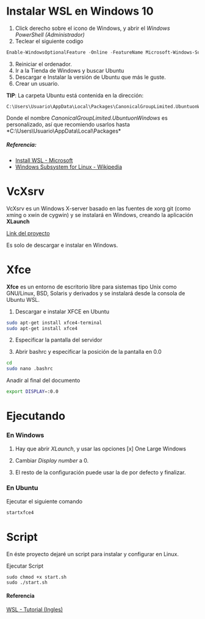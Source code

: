 # Instalar WSL en Windows 10

1. Click derecho sobre el icono de Windows, y abrir el *Windows PowerShell (Administrador)*
2. Teclear el siguiente codigo
```PowerShell
Enable-WindowsOptionalFeature -Online -FeatureName Microsoft-Windows-Subsystem-Linux
```

3. Reiniciar el ordenador.
4. Ir a la Tienda de Windows y buscar Ubuntu
5. Descargar e Instalar la versión de Ubuntu que más le guste.
6. Crear un usuario.

**TIP**: La carpeta Ubuntu está contenida en la dirección:
```
C:\Users\Usuario\AppData\Local\Packages\CanonicalGroupLimited.UbuntuonWindows######\LocalState\rootfs\home\user
````
Donde el nombre *CanonicalGroupLimited.UbuntuonWindows* es personalizado, así que recomiendo usarlos hasta *C:\Users\Usuario\AppData\Local\Packages\*


##### Referencia: 
* [Install WSL - Microsoft](https://docs.microsoft.com/en-us/windows/wsl/install-win10)
* [Windows Subsystem for Linux - Wikipedia](https://es.wikipedia.org/wiki/Windows_Subsystem_for_Linux)

# VcXsrv

VcXsrv es un Windows X-server basado en las fuentes de xorg git (como xming o xwin de cygwin) y se instalará en Windows, creando la aplicación **XLaunch**

[Link del proyecto](https://sourceforge.net/projects/vcxsrv/)

Es solo de descargar e instalar en Windows.

# Xfce

**Xfce** es un entorno de escritorio libre para sistemas tipo Unix como GNU/Linux, BSD, Solaris y derivados y se instalará desde la consola de Ubuntu WSL.

1. Descargar e instalar XFCE en Ubuntu
```bash
sudo apt-get install xfce4-terminal
sudo apt-get install xfce4
```

2. Especificar la pantalla del servidor

1. Abrir bashrc y especificar la posición de la pantalla en 0.0
```bash
cd
sudo nano .bashrc
```

Anadir al final del documento
```bash
export DISPLAY=:0.0
```

# Ejecutando

### En Windows 

1. Hay que abrir *XLaunch*, y usar las opciones
[x] One Large Windows

2. Cambiar *Display number* a 0.

3. El resto de la configuración puede usar la de por defecto y finalizar.

### En Ubuntu

Ejecutar el siguiente comando
```bash
startxfce4
```

# Script

En éste proyecto dejaré un script para instalar y configurar en Linux.

Ejecutar Script
```
sudo chmod +x start.sh
sudo ./start.sh
``` 

#### Referencia

[WSL - Tutorial (Ingles)](https://github.com/QMonkey/wsl-tutorial)


